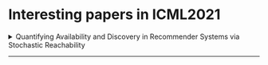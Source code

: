 # Interesting papers in ICML2021
<details>
<summary>Quantifying Availability and Discovery in Recommender Systems via Stochastic Reachability</summary>
<div markdown="1">

본 논문에서는 interactive 추천시스템의 선호도 모델이 어떻게 컨텐츠의 가용성과 사용자의 검색 기회를 결정하는 지를 다룬다. 

사용자에게 대상 콘텐츠를 추천할 최대 확률을 수치화 하기위해 확률적 도달가능성을 기반으로한 평가절차를 제안한다.

이 프레임 워크는 사용자 행동에 대한 최소한의 가정으로 추천가능성의 상한을 계산할 수 있다. 
확률적 도달 가능성은 콘텐츠 가용성의 편향을 감지하고 사용자에거 부여된 발견 기회의 한계를 진단하는데 사용할 수 있다. 우리는 이 메트릭이 다양한 실제 설정에 대한 볼록 프로그램에서 효율적으로 계산됨을 보여주고 도달가능성이 본질적으로 정확도와 상충되지 않는다고 주장한다.

명시적 및 암시적 등급의 대규모 데이터 세트에서 훈련된 추천 알고리즘의 평가를 보여줍니다. 우리의 결과는 선호 모델, 선택 규칙 및 사용자 개입이 도달 가능성에 어떻게 영향을 미치고 이러한 효과가 어떻게 불균등하게 분포될 수 있는지를 보여준다.

</div>
</details>


---
